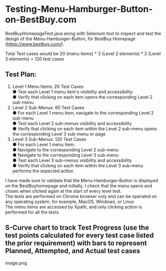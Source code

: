 # Testing-Menu-Hamburger-Button-on-BestBuy.com
BestBuyHomepageTest.java along with Selenium tool to inspect and test the design of the Menu-Hamburger-Button, for BestBuy Homepage (https://www.bestbuy.com/).  

Total Test cases would be 20 (menu items) * 3 (Level 2 elements) * 2 (Level 3 elements) = 120 test cases  

## Test Plan:
1. Level 1 Menu Items: 20 Test Cases  
● Test each Level 1 menu item's visibility and accessibility  
● Verify that clicking on each item opens the corresponding Level 2 sub-menu  
2. Level 2 Sub-Menus: 60 Test Cases  
● For each Level 1 menu item, navigate to the corresponding Level 2 sub-menu  
● Test each Level 2 sub-menus visibility and accessibility  
● Verify that clicking on each item within the Level 2 sub-menu opens the corresponding Level 3 sub-menu or page  
3. Level 3 Sub-Menus: 120 Test Cases  
● For each Level 1 menu item:  
● Navigate to the corresponding Level 2 sub-menu  
● Navigate to the corresponding Level 3 sub-menu  
● Test each Level 3 sub-menus visibility and accessibility  
● Verify that clicking on each item within the Level 3 sub-menu performs the expected action  

I have made sure to validate that the Menu-Hamburger-Button is displayed on the BestBuyhomepage and initially, I check that the menu opens and closes when clicked again at the start of every level test.  
The tests are performed on Chrome browser only and can be operated on any operating system, for example, MacOS, Windows, or Linux  
The menu items are accessed by Xpath, and only clicking action is performed for all the tests.  

## S-Curve chart to track Test Progress (use the test points calculated for every test case listed the prior requirement) with bars to represent Planned, Attempted, and Actual test cases

image.png




